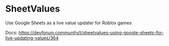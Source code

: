 # SheetValues
Use Google Sheets as a live value updater for Roblox games

Docs: https://devforum.community/t/sheetvalues-using-google-sheets-for-live-updating-values/364
